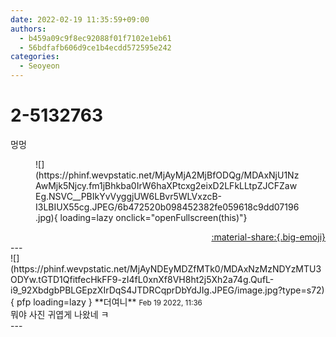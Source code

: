 ```yaml
---
date: 2022-02-19 11:35:59+09:00
authors:
  - b459a09c9f8ec92088f01f7102e1eb61
  - 56bdfafb606d9ce1b4ecdd572595e242
categories:
  - Seoyeon
---
```


# 2-5132763

<div class="post-container" markdown="1">
<div class="content-container md-sidebar__scrollwrap" markdown="1">

멍멍
<figure markdown="1">
![](https://phinf.wevpstatic.net/MjAyMjA2MjBfODQg/MDAxNjU1NzAwMjk5Njcy.fm1jBhkba0IrW6haXPtcxg2eixD2LFkLLtpZJCFZawEg.NSVC__PBIkYvVyggjUW6LBvr5WLVxzcB-I3LBIUX55cg.JPEG/6b472520b098452382fe059618c9dd07196.jpg){ loading=lazy onclick="openFullscreen(this)"}
</figure>


</div>
</div>

<div style="text-align: right;" markdown="1">
<a href="https://weverse.io/fromis9/fanpost/2-5132763" style="text-align: right;">:material-share:{.big-emoji}</a>
</div>
---

<div class="comments-container md-sidebar__scrollwrap" markdown="1">
<div class="comment" markdown="1">
<div class='id-container' markdown="1">
![](https://phinf.wevpstatic.net/MjAyNDEyMDZfMTk0/MDAxNzMzNDYzMTU3ODYw.tGTD1QfitfecHkFF9-zI4fL0xnXf8VH8ht2j5Xh2a74g.QufL-i9_92XbdgbPBLGEpzXIrDqS4JTDRCqprDbYdJIg.JPEG/image.jpg?type=s72){ pfp loading=lazy }
**<span class="artist">더여니</span>** <small>Feb 19 2022, 11:36</small><br>
</div>
<div class='comment-body' markdown="1">
뭐야 사진 귀엽게 나왔네 ㅋ
</div>
</div>
</div>
---
